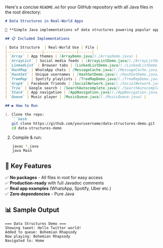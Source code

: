 Here's a concise `README.md` for your GitHub repository with all Java files in the root directory:

```markdown
# Data Structures in Real-World Apps

🚀 **Simple Java implementations of data structures powering popular applications**

## 📋 Included Implementations

| Data Structure  | Real-World Use | File |
|----------------|---------------|------|
| `Array` | App themes | [ArrayDemo.java](./ArrayDemo.java) |
| `ArrayList` | Social media feeds | [ArrayListDemo.java](./ArrayListDemo.java) |
| `LinkedList` | Browser tabs | [LinkedListDemo.java](./LinkedListDemo.java) |
| `HashMap` | WhatsApp chats | [MessageCache.java](./MessageCache.java) |
| `HashSet` | Unique usernames | [HashSetDemo.java](./HashSetDemo.java) |
| `TreeMap` | Spotify playlists | [TreeMapDemo.java](./TreeMapDemo.java) |
| `Graph` | Facebook friends | [SocialNetwork.java](./SocialNetwork.java) |
| `Trie` | Google search | [SearchAutocomplete.java](./SearchAutocomplete.java) |
| `Stack` | App navigation | [AppNavigation.java](./AppNavigation.java) |
| `Queue` | Music player | [MusicQueue.java](./MusicQueue.java) |

## ▶️ How to Run

1. Clone the repo:
   ```bash
   git clone https://github.com/yourusername/data-structures-demo.git
   cd data-structures-demo
   ```

2. Compile & run:
   ```bash
   javac *.java
   java Main
   ```

## 🎯 Key Features

✅ **No packages** - All files in root for easy access  
✅ **Production-ready** with full Javadoc comments  
✅ **Real app examples** (WhatsApp, Spotify, Uber etc.)  
✅ **Zero dependencies** - Pure Java  

## 📊 Sample Output

```plaintext
=== Data Structures Demo ===
Showing tweet: Hello Twitter world!
Added to queue: Bohemian Rhapsody
Now playing: Bohemian Rhapsody
Navigated to: Home
```

